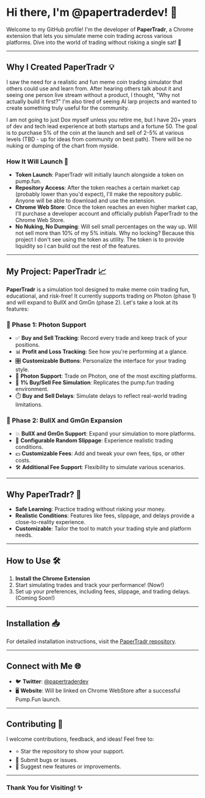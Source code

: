 # Hi there, I'm @papertraderdev! 👋

Welcome to my GitHub profile! I'm the developer of **PaperTradr**, a Chrome extension that lets you simulate meme coin trading across various platforms. Dive into the world of trading without risking a single sat! 🚀

---

## Why I Created PaperTradr 💡

I saw the need for a realistic and fun meme coin trading simulator that others could use and learn from. After hearing others talk about it and seeing one person live stream without a product, I thought, "Why not actually build it first?" I'm also tired of seeing AI larp projects and wanted to create something truly useful for the community.

I am not going to just Dox myself unless you retire me, but I have 20+ years of dev and tech lead experience at both startups and a fortune 50.
The goal is to purchase 5% of the coin at the launch and sell of 2-5% at various levels (TBD - up for ideas from community on best path). There will be no nuking or dumping of the chart from myside.

### How It Will Launch 🚀

- **Token Launch**: PaperTradr will initially launch alongside a token on pump.fun.
- **Repository Access**: After the token reaches a certain market cap (probably lower than you'd expect), I'll make the repository public. Anyone will be able to download and use the extension.
- **Chrome Web Store**: Once the token reaches an even higher market cap, I'll purchase a developer account and officially publish PaperTradr to the Chrome Web Store.
- **No Nuking, No Dumping**: Will sell small percentages on the way up. Will not sell more than 10% of my 5% initials. Why no locking? Because this project I don't see using the token as utility. The token is to provide liquidity so I can build out the rest of the features.

---

## My Project: PaperTradr 📈

**PaperTradr** is a simulation tool designed to make meme coin trading fun, educational, and risk-free! It currently supports trading on Photon (phase 1) and will expand to BullX and GmGn (phase 2). Let's take a look at its features:

### 🚀 Phase 1: Photon Support
- ✅ **Buy and Sell Tracking**: Record every trade and keep track of your positions.
- 📊 **Profit and Loss Tracking**: See how you're performing at a glance.
- 🎛️ **Customizable Buttons**: Personalize the interface for your trading style.
- 🌌 **Photon Support**: Trade on Photon, one of the most exciting platforms.
- 💸 **1% Buy/Sell Fee Simulation**: Replicates the pump.fun trading environment.
- ⏱️ **Buy and Sell Delays**: Simulate delays to reflect real-world trading limitations.


### 🌟 Phase 2: BullX and GmGn Expansion
- 💥 **BullX and GmGn Support**: Expand your simulation to more platforms.
- 🎲 **Configurable Random Slippage**: Experience realistic trading conditions.
- 💵 **Customizable Fees**: Add and tweak your own fees, tips, or other costs.
- 🛠️ **Additional Fee Support**: Flexibility to simulate various scenarios.

---

## Why PaperTradr? 🤔

- **Safe Learning**: Practice trading without risking your money.
- **Realistic Conditions**: Features like fees, slippage, and delays provide a close-to-reality experience.
- **Customizable**: Tailor the tool to match your trading style and platform needs.

---

## How to Use 🛠️
1. **Install the Chrome Extension**
2. Start simulating trades and track your performance! (Now!)
3. Set up your preferences, including fees, slippage, and trading delays. (Coming Soon!)

---

## Installation 📥

For detailed installation instructions, visit the [PaperTradr repository](https://github.com/papertradedev/PaperTradr).

---

## Connect with Me 🌐
- 🐦 **Twitter**: [@papertraderdev](https://twitter.com/papertraderdev)
- 🖥️ **Website**: Will be linked on Chrome WebStore after a successful Pump.Fun launch.

---

## Contributing 🤝

I welcome contributions, feedback, and ideas! Feel free to:
- ⭐ Star the repository to show your support.
- 🐛 Submit bugs or issues.
- 🌟 Suggest new features or improvements.

---

### Thank You for Visiting! ✨

